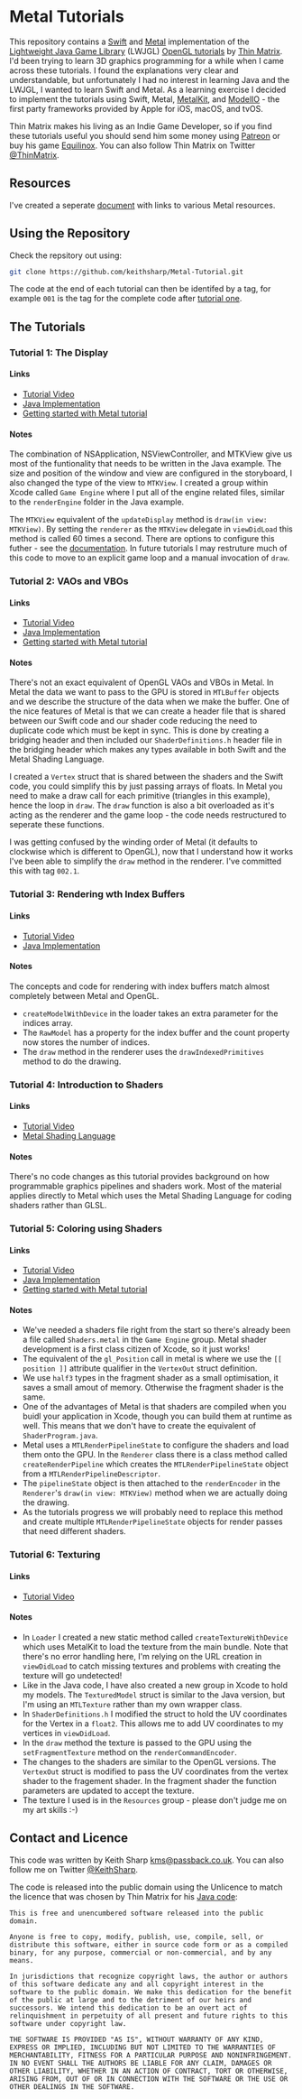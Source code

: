 # Metal Tutorials
This repository contains a [Swift](https://developer.apple.com/swift/) and [Metal](https://developer.apple.com/metal/) implementation of the [Lightweight Java Game Library](https://www.lwjgl.org/) (LWJGL) [OpenGL tutorials](https://www.youtube.com/playlist?list=PLRIWtICgwaX0u7Rf9zkZhLoLuZVfUksDP) by [Thin Matrix](https://www.youtube.com/user/ThinMatrix/).  I'd been trying to learn 3D graphics programming for a while when I came across these tutorials.  I found the explanations very clear and understandable, but unfortunately I had no interest in learning Java and the LWJGL, I wanted to learn Swift and Metal.  As a learning exercise I decided to implement the tutorials using Swift, Metal, [MetalKit](https://developer.apple.com/documentation/metalkit), and [ModelIO](https://developer.apple.com/documentation/modelio) - the first party frameworks provided by Apple for iOS, macOS, and tvOS.

Thin Matrix makes his living as an Indie Game Developer, so if you find these tutorials useful you should send him some money using [Patreon](https://www.patreon.com/thinmatrix) or buy his game [Equilinox](https://equilinox.com/).  You can also follow Thin Matrix on Twitter [@ThinMatrix](https://twitter.com/thinmatrix).

## Resources
I've created a seperate [document](https://github.com/keithsharp/Metal-Tutorial/blob/master/RESOURCES.md) with links to various Metal resources.

## Using the Repository
Check the repsitory out using:
```bash
git clone https://github.com/keithsharp/Metal-Tutorial.git
```
The code at the end of each tutorial can then be identifed by a tag, for example `001` is the tag for the complete code after [tutorial one](https://www.youtube.com/watch?v=VS8wlS9hF8E).

## The Tutorials

### Tutorial 1: The Display
#### Links
+ [Tutorial Video](https://www.youtube.com/watch?v=VS8wlS9hF8E)
+ [Java Implementation](https://github.com/TheThinMatrix/OpenGL-Tutorial-1)
+ [Getting started with Metal tutorial](https://donaldpinckney.com/metal/2018/07/05/metal-intro-1.html)

#### Notes
The combination of NSApplication, NSViewController, and MTKView give us most of the funtionality that needs to be written in the Java example.  The size and position of the window and view are configured in the storyboard, I also changed the type of the view to `MTKView`.  I created a group within Xcode called `Game Engine` where I put all of the engine related files, similar to the `renderEngine` folder in the Java example.

The `MTKView` equivalent of the `updateDisplay` method is `draw(in view: MTKView)`.  By setting the `renderer` as the `MTKView` delegate in `viewDidLoad` this method is called 60 times a second.  There are options to configure this futher - see the [documentation](https://developer.apple.com/documentation/metalkit/mtkview).  In future tutorials I may restruture much of this code to move to an explicit game loop and a manual invocation of `draw`.

### Tutorial 2: VAOs and VBOs
#### Links
+ [Tutorial Video](https://www.youtube.com/watch?v=WMiggUPst-Q)
+ [Java Implementation](https://github.com/TheThinMatrix/OpenGL-Tutorial-2)
+ [Getting started with Metal tutorial](https://donaldpinckney.com/metal/2018/07/05/metal-intro-1.html)

#### Notes
There's not an exact equivalent of OpenGL VAOs and VBOs in Metal.  In Metal the data we want to pass to the GPU is stored in `MTLBuffer` objects and we describe the structure of the data when we make the buffer.  One of the nice features of Metal is that we can create a header file that is shared between our Swift code and our shader code reducing the need to duplicate code which must be kept in sync.  This is done by creating a bridging header and then included our `ShaderDefinitions.h` header file in the bridging header which makes any types available in both Swift and the Metal Shading Language.

I created a `Vertex` struct that is shared between the shaders and the Swift code, you could simplify this by just passing arrays of floats.  In Metal you need to make a draw call for each primitive (triangles in this example), hence the loop in `draw`.  The `draw` function is also a bit overloaded as it's acting as the renderer and the game loop - the code needs restructured to seperate these functions.

I was getting confused by the winding order of Metal (it defaults to clockwise which is different to OpenGL), now that I understand how it works I've been able to simplify the `draw` method in the renderer.  I've committed this with tag `002.1`.

### Tutorial 3: Rendering wth Index Buffers
#### Links
+ [Tutorial Video](https://www.youtube.com/watch?v=z2yFlvkBbmk)
+ [Java Implementation](https://github.com/TheThinMatrix/OpenGL-Tutorial-3)

#### Notes
The concepts and code for rendering with index buffers match almost completely between Metal and OpenGL.
+ `createModelWithDevice` in the loader takes an extra parameter for the indices array.
+ The `RawModel` has a property for the index buffer and the count property now stores the number of indices.
+ The `draw` method in the renderer uses the `drawIndexedPrimitives` method to do the drawing.

### Tutorial 4: Introduction to Shaders
#### Links
+ [Tutorial Video](https://www.youtube.com/watch?v=AyNZG_mqGVE)
+ [Metal Shading Language](https://developer.apple.com/metal/Metal-Shading-Language-Specification.pdf)

#### Notes
There's no code changes as this tutorial provides background on how programmable graphics pipelines and shaders work.  Most of the material applies directly to Metal which uses the Metal Shading Language for coding shaders rather than GLSL.

### Tutorial 5: Coloring using Shaders
#### Links
+ [Tutorial Video](https://www.youtube.com/watch?v=4w7lNF8dnYw)
+ [Java Implementation](https://www.dropbox.com/sh/qtfhwru70y9sg8b/AAAweVar09wgu9DmmSO8yAf8a?dl=0)
+ [Getting started with Metal tutorial](https://donaldpinckney.com/metal/2018/07/05/metal-intro-1.html)

#### Notes
+ We've needed a shaders file right from the start so there's already been a file called `Shaders.metal` in the `Game Engine` group.  Metal shader development is a first class citizen of Xcode, so it just works!
+ The equivalent of the `gl_Position` call in metal is where we use the `[[ position ]]` attribute qualifier in the `VertexOut` struct definition.
+ We use `half3` types in the fragment shader as a small optimisation, it saves a small amout of memory.  Otherwise the fragment shader is the same.
+ One of the advantages of Metal is that shaders are compiled when you buidl your application in Xcode, though you can build them at runtime as well.  This means that we don't have to create the equivalent of `ShaderProgram.java`.
+ Metal uses a `MTLRenderPipelineState` to configure the shaders and load them onto the GPU.  In the `Renderer` class there is a class method called `createRenderPipeline` which creates the `MTLRenderPipelineState` object from a `MTLRenderPipelineDescriptor`.
+ The `pipelineState` object is then attached to the `renderEncoder` in the `Renderer`'s `draw(in view: MTKView)` method when we are actually doing the drawing.
+ As the tutorials progress we will probably need to replace this method and create multiple `MTLRenderPipelineState` objects for render passes that need different shaders.

### Tutorial 6: Texturing
#### Links
+ [Tutorial Video](https://www.youtube.com/watch?v=SPt-aogu72A)

#### Notes
+ In `Loader` I created a new static method called `createTextureWithDevice` which uses MetalKit to load the texture from the main bundle.  Note that there's no error handling here, I'm relying on the URL creation in `viewDidLoad` to catch missing textures and problems with creating the texture will go undetected!
+ Like in the Java code, I have also created a new group in Xcode to hold my models.  The `TexturedModel` struct is similar to the Java version, but I'm using an `MTLTexture` rather than my own wrapper class.
+ In `ShaderDefinitions.h` I modified the struct to hold the UV coordinates for the Vertex in a `float2`.  This allows me to add UV coordinates to my vertices in `viewDidLoad`.
+ In the `draw` method the texture is passed to the GPU using the `setFragmentTexture` method on the `renderCommandEncoder`.
+ The changes to the shaders are similar to the OpenGL versions.  The `VertexOut` struct is modified to pass the UV coordinates from the vertex shader to the fragement shader.  In the fragment shader the function parameters are updated to accept the texture.
+ The texture I used is in the `Resources` group - please don't judge me on my art skills :-)

## Contact and Licence
This code was written by Keith Sharp [kms@passback.co.uk](mailto:kms@passback.co.uk).  You can also follow me on Twitter [@KeithSharp](https://twitter.com/KeithSharp).

The code is released into the public domain using the Unlicence to match the licence that was chosen by Thin Matrix for his [Java code](https://github.com/TheThinMatrix):
```
This is free and unencumbered software released into the public domain.

Anyone is free to copy, modify, publish, use, compile, sell, or
distribute this software, either in source code form or as a compiled
binary, for any purpose, commercial or non-commercial, and by any
means.

In jurisdictions that recognize copyright laws, the author or authors
of this software dedicate any and all copyright interest in the
software to the public domain. We make this dedication for the benefit
of the public at large and to the detriment of our heirs and
successors. We intend this dedication to be an overt act of
relinquishment in perpetuity of all present and future rights to this
software under copyright law.

THE SOFTWARE IS PROVIDED "AS IS", WITHOUT WARRANTY OF ANY KIND,
EXPRESS OR IMPLIED, INCLUDING BUT NOT LIMITED TO THE WARRANTIES OF
MERCHANTABILITY, FITNESS FOR A PARTICULAR PURPOSE AND NONINFRINGEMENT.
IN NO EVENT SHALL THE AUTHORS BE LIABLE FOR ANY CLAIM, DAMAGES OR
OTHER LIABILITY, WHETHER IN AN ACTION OF CONTRACT, TORT OR OTHERWISE,
ARISING FROM, OUT OF OR IN CONNECTION WITH THE SOFTWARE OR THE USE OR
OTHER DEALINGS IN THE SOFTWARE.
```

